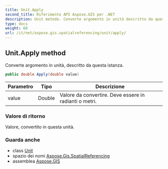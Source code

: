 ```yaml
---
title: Unit.Apply
second_title: Riferimento API Aspose.GIS per .NET
description: Unit metodo. Converte argomento in unità descritto da questa istanza.
type: docs
weight: 60
url: /it/net/aspose.gis.spatialreferencing/unit/apply/
---
```

## Unit.Apply method

Converte argomento in unità, descritto da questa istanza.

```csharp
public double Apply(double value)
```

| Parametro | Tipo | Descrizione |
| --- | --- | --- |
| value | Double | Valore da convertire. Deve essere in radianti o metri. |

### Valore di ritorno

Valore, convertito in questa unità.

### Guarda anche

* class [Unit](../)
* spazio dei nomi [Aspose.Gis.SpatialReferencing](../../unit/)
* assemblea [Aspose.GIS](../../../)


